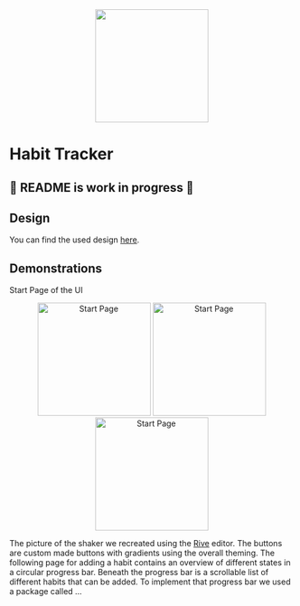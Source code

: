 <div style="text-align: center">
    <img width="200" src="https://https://github.com/92Andy/habit_tracker/tree/main/assets/images/flutter_logo.png">
</div> 

# Habit Tracker

## 🚧 README is work in progress 🚧

## Design
You can find the used design <a href="https://dribbble.com/shots/15880150-Habit-Tracker-Mobile-App-UI-Design">here<a>.

## Demonstrations
Start Page of the UI
<div style="text-align: center">
    <img width="200" alt="Start Page" src="https://github.com/92Andy/flutter_beautiful_UIs/blob/doc/readme/habit_tracker/images/start-page.png">
    <img width="200" alt="Start Page" src="https://github.com/92Andy/flutter_beautiful_UIs/blob/doc/readme/habit_tracker/images/overview-page.png">
    <img width="200" alt="Start Page" src="https://github.com/92Andy/flutter_beautiful_UIs/blob/doc/readme/habit_tracker/images/add-habit-page.png">
</div> 

The picture of the shaker we recreated using the <a href="https://rive.app">Rive</a> editor. The buttons are custom made buttons with gradients using the overall theming. The following page for adding a habit contains an overview of different states in a circular progress bar. Beneath the progress bar is a scrollable list of different habits that can be added. To implement that progress bar we used a package called ... 

